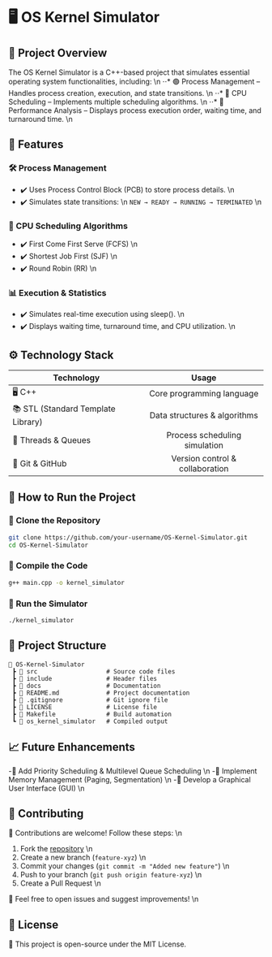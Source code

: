 # 🖥️ OS Kernel Simulator
## 📌 Project Overview
The OS Kernel Simulator is a C++-based project that simulates essential operating system functionalities, including: \n
⋅⋅* 🟢 Process Management – Handles process creation, execution, and state transitions. \n
⋅⋅* 🔵 CPU Scheduling – Implements multiple scheduling algorithms. \n
⋅⋅* 🔴 Performance Analysis – Displays process execution order, waiting time, and turnaround time. \n

## 🚀 Features
### 🛠️ Process Management
- ✔️ Uses Process Control Block (PCB) to store process details. \n
- ✔️ Simulates state transitions: \n
        `NEW → READY → RUNNING → TERMINATED` \n

### 🎯 CPU Scheduling Algorithms
- ✔️ First Come First Serve (FCFS) \n
- ✔️ Shortest Job First (SJF) \n
- ✔️ Round Robin (RR) \n

### 📊 Execution & Statistics
- ✔️ Simulates real-time execution using sleep(). \n
- ✔️ Displays waiting time, turnaround time, and CPU utilization. \n

## ⚙️ Technology Stack

|   Technology  |     Usage     |
| ------------- |:-------------:|
| 🖥️ C++ | Core programming language |
| 📚 STL (Standard Template Library) | Data structures & algorithms |
| 🔄 Threads & Queues | Process scheduling simulation |
| 🔧 Git & GitHub | Version control & collaboration |
	
## 📜 How to Run the Project
### 🔹 Clone the Repository
```sh
git clone https://github.com/your-username/OS-Kernel-Simulator.git
cd OS-Kernel-Simulator
```
### 🔹 Compile the Code
```sh
g++ main.cpp -o kernel_simulator
```
### 🔹 Run the Simulator
```sh
./kernel_simulator
```

## 📂 Project Structure
```plaintext
📁 OS-Kernel-Simulator
 ┣ 📂 src                   # Source code files
 ┣ 📂 include               # Header files
 ┣ 📂 docs                  # Documentation
 ┣ 📄 README.md             # Project documentation
 ┣ 📄 .gitignore            # Git ignore file
 ┣ 📄 LICENSE               # License file
 ┣ 📄 Makefile              # Build automation
 ┗ 📄 os_kernel_simulator   # Compiled output
```
## 📈 Future Enhancements
-🔹 Add Priority Scheduling & Multilevel Queue Scheduling \n
-🔹 Implement Memory Management (Paging, Segmentation) \n
-🔹 Develop a Graphical User Interface (GUI) \n

## 🤝 Contributing
🔹 Contributions are welcome! Follow these steps: \n
1. Fork the [repository](https://github.com/rkbalolkhan/os-kernel-simulator) \n
2. Create a new branch (`feature-xyz`) \n
3. Commit your changes (`git commit -m "Added new feature"`) \n
4. Push to your branch (`git push origin feature-xyz`) \n
5. Create a Pull Request \n

📩 Feel free to open issues and suggest improvements! \n

## 📄 License
🔖 This project is open-source under the MIT License.
